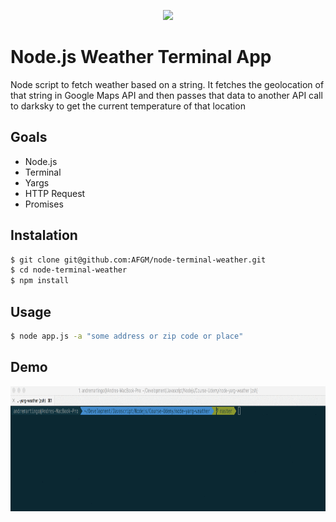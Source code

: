 <p align="center">
  <img width="250" src="https://upload.wikimedia.org/wikipedia/commons/thumb/d/d9/Node.js_logo.svg/590px-Node.js_logo.svg.png" />
</p>

# Node.js Weather Terminal App
Node script to fetch weather based on a string.
It fetches the geolocation of that string in Google Maps API and then passes that data to another API call to darksky to get the current temperature of that location

## Goals
* Node.js
* Terminal
* Yargs
* HTTP Request
* Promises

## Instalation
```bash
$ git clone git@github.com:AFGM/node-terminal-weather.git
$ cd node-terminal-weather
$ npm install
```
## Usage
```bash
$ node app.js -a "some address or zip code or place"
```
## Demo
<img width="600" height="200" title="Size Limit logo" src="./demo.gif">
